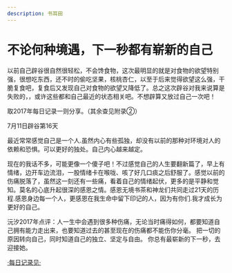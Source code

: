 ```yaml
---
description: 书耳田
---
```


# 不论何种境遇，下一秒都有崭新的自己

以前自己辟谷很自然很轻松，不会馋食物，这次最明显的就是对食物的欲望特别强，很想吃东西，还不时的偷吃坚果，核桃杏仁，以至于后来觉得欲望这么强，干脆复食吧，复食后又发现自己对食物的欲望又降低了。总之这次辟谷对我来说算是失败的，，或许这些都和自己最近的状态相关吧。不想辟算又放过自己一次吧！

取2017年每日记录一则分享。（其余查见附录②）

7月11日辟谷第16天

最近常常感觉自己是一个人.虽然内心有些孤独，却没有以前的那种对环境对人的依赖和恐惧。可以更好的独处。自己内心越来越定。

现在的我话不多，可能更像一个傻子吧！不过感觉自己的人生要翻新篇了，早上有情绪，边开车边流泪，一股情绪卡在喉咙、咳了好几口痰之后舒服了。感觉以前的伤痛脱落了，虽然这一刻还有一些痛，看着自己的情绪起伏，更多的是平静和觉知。莫名的心底升起很深的感恩之情。感恩无境书茶和神龙们共同走过21天的历程.感恩身边每一个人，更感恩在我生命中留下印记的人，因为有你们.我才成长为更好的自己。

沅汐2017年点评：人一生中会遇到很多种伤痛，无论当时痛得如何，都要知道自己拥有能力走出来，也要知道过去的甚至现在的伤痛都不能伤你分毫。 把一切的原因转向自己，同时知道自己的独立、坚定与自由。 你总有最崭新的下一秒，去迎接她。

[·每日记录见·](https://zhonghebiguriji.gitbook.io/index/untitled-1/zhong-he-pi-gu-mei-ri-ji-lu-shu-er-tian)

